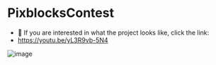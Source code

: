 # PixblocksContest
- 👀 If you are interested in what the project looks like, click the link:
- https://youtu.be/yL3R9vb-5N4

![image](https://user-images.githubusercontent.com/60610578/116785257-d62daa80-aa98-11eb-8b55-b58d8a9d9de4.png)

